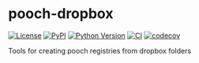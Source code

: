 # pooch-dropbox

[![License](https://img.shields.io/pypi/l/pooch-dropbox.svg?color=green)](https://github.com/tlambert03/pooch-dropbox/raw/main/LICENSE)
[![PyPI](https://img.shields.io/pypi/v/pooch-dropbox.svg?color=green)](https://pypi.org/project/pooch-dropbox)
[![Python Version](https://img.shields.io/pypi/pyversions/pooch-dropbox.svg?color=green)](https://python.org)
[![CI](https://github.com/tlambert03/pooch-dropbox/actions/workflows/ci.yml/badge.svg)](https://github.com/tlambert03/pooch-dropbox/actions/workflows/ci.yml)
[![codecov](https://codecov.io/gh/tlambert03/pooch-dropbox/branch/main/graph/badge.svg)](https://codecov.io/gh/tlambert03/pooch-dropbox)

Tools for creating pooch registries from dropbox folders
